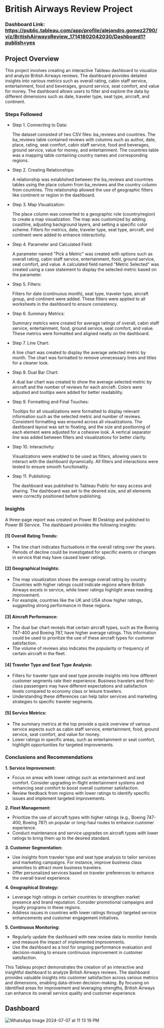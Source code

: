 # British Airways Review Project

### Dashboard Link: https://public.tableau.com/app/profile/alejandro.gomez2790/viz/BritishAirwaysReview_17141802042030/Dashboard1?publish=yes

## Project Overview

This project involves creating an interactive Tableau dashboard to visualize and analyze British Airways reviews. The dashboard provides detailed insights into various metrics such as overall rating, cabin staff service, entertainment, food and beverages, ground service, seat comfort, and value for money. The dashboard allows users to filter and explore the data by different dimensions such as date, traveler type, seat type, aircraft, and continent.

### Steps Followed

- Step 1. Connecting to Data:

    The dataset consisted of two CSV files: ba_reviews and countries. The ba_reviews table contained reviews with columns such as author, date, place, rating, seat comfort, cabin staff service, food and beverages, ground service, value for money, and entertainment. The countries table was a mapping table containing country names and corresponding regions.

- Step 2. Creating Relationships:

    A relationship was established between the ba_reviews and countries tables using the place column from ba_reviews and the country column from countries. This relationship allowed the use of geographic filters like continent or region in the dashboard.
- Step 3. Map Visualization:

    The place column was converted to a geographic role (country/region) to create a map visualization. The map was customized by adding coastline, adjusting background layers, and setting a specific color scheme. Filters for metrics, date, traveler type, seat type, aircraft, and continent were added to enhance interactivity.
- Step 4. Parameter and Calculated Field:

    A parameter named "Pick a Metric" was created with options such as overall rating, cabin staff service, entertainment, food, ground service, seat comfort, and value. A calculated field named "Metric Selected" was created using a case statement to display the selected metric based on the parameter.
- Step 5. Filters:

    Filters for date (continuous month), seat type, traveler type, aircraft group, and continent were added. These filters were applied to all worksheets in the dashboard to ensure consistency.
- Step 6. Summary Metrics:

    Summary metrics were created for average ratings of overall, cabin staff service, entertainment, food, ground service, seat comfort, and value. These metrics were formatted and aligned neatly on the dashboard.
- Step 7. Line Chart:

    A line chart was created to display the average selected metric by month. The chart was formatted to remove unnecessary lines and titles for a cleaner look.
- Step 8. Dual Bar Chart:

    A dual bar chart was created to show the average selected metric by aircraft and the number of reviews for each aircraft. Colors were adjusted and tooltips were added for better readability.
- Step 9. Formatting and Final Touches:

    Tooltips for all visualizations were formatted to display relevant information such as the selected metric and number of reviews. Consistent formatting was ensured across all visualizations. The dashboard layout was set to floating, and the size and positioning of each element were adjusted for a cohesive look. A vertical separator line was added between filters and visualizations for better clarity.
- Step 10. Interactivity:

    Visualizations were enabled to be used as filters, allowing users to interact with the dashboard dynamically. All filters and interactions were tested to ensure smooth functionality.
- Step 11. Publishing:

    The dashboard was published to Tableau Public for easy access and sharing. The dashboard was set to the desired size, and all elements were correctly positioned before publishing.

### Insights

A three-page report was created on Power BI Desktop and published to Power BI Service. The dashboard provides the following insights:

#### [1] Overall Rating Trends:
*	The line chart indicates fluctuations in the overall rating over the years. Periods of decline could be investigated for specific events or changes in service that may have caused lower ratings.

#### [2] Geographical Insights:
*	The map visualization shows the average overall rating by country. Countries with higher ratings could indicate regions where British Airways excels in service, while lower ratings highlight areas needing improvement.
* For example, countries like the UK and USA show higher ratings, suggesting strong performance in these regions.

#### [3] Aircraft Performance:
*	The dual bar chart reveals that certain aircraft types, such as the Boeing 747-400 and Boeing 787, have higher average ratings. This information could be used to prioritize the use of these aircraft types for customer satisfaction.
* The volume of reviews also indicates the popularity or frequency of certain aircraft in the fleet.

#### [4] Traveler Type and Seat Type Analysis:
*	Filters for traveler type and seat type provide insights into how different customer segments rate their experience. Business travelers and first-class passengers may have different expectations and satisfaction levels compared to economy class or leisure travelers.
* Understanding these differences can help tailor services and marketing strategies to specific traveler segments.

#### [5] Service Metrics:
*	The summary metrics at the top provide a quick overview of various service aspects such as cabin staff service, entertainment, food, ground service, seat comfort, and value for money.
* Lower ratings in specific areas, such as entertainment or seat comfort, highlight opportunities for targeted improvements.


### Conclusions and Recommendations

**1. Service Improvement:** 

* Focus on areas with lower ratings such as entertainment and seat comfort. Consider upgrading in-flight entertainment systems and enhancing seat comfort to boost overall customer satisfaction.
* Review feedback from regions with lower ratings to identify specific issues and implement targeted improvements.

**2.	Fleet Management:** 

* Prioritize the use of aircraft types with higher ratings (e.g., Boeing 747-400, Boeing 787) on popular or long-haul routes to enhance customer experience.
* Conduct maintenance and service upgrades on aircraft types with lower ratings to bring them up to the desired standard.

**3.	Customer Segmentation:** 

* Use insights from traveler type and seat type analysis to tailor services and marketing campaigns. For instance, improve business class amenities to attract more business travelers.
* Offer personalized services based on traveler preferences to enhance the overall travel experience.

**4.	Geographical Strategy:**

* Leverage high ratings in certain countries to strengthen market presence and brand reputation. Consider promotional campaigns and loyalty programs in these regions.
* Address issues in countries with lower ratings through targeted service enhancements and customer engagement initiatives.

**5.	Continuous Monitoring:**

* Regularly update the dashboard with new review data to monitor trends and measure the impact of implemented improvements.
* Use the dashboard as a tool for ongoing performance evaluation and decision-making to ensure continuous improvement in customer satisfaction.

This Tableau project demonstrates the creation of an interactive and insightful dashboard to analyze British Airways reviews. The dashboard provides valuable insights into customer satisfaction across various metrics and dimensions, enabling data-driven decision-making. By focusing on identified areas for improvement and leveraging strengths, British Airways can enhance its overall service quality and customer experience.

## Dashboard

![WhatsApp Image 2024-07-07 at 11 13 19 PM](https://github.com/alexgmz96/MyProjects/assets/149654623/e327ba0a-ac99-4111-8036-05e3021d6440)


